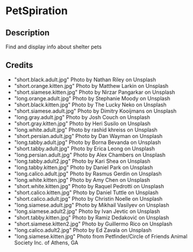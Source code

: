 # PetSpiration

## Description

Find and display info about shelter pets

## Credits

- "short.black.adult.jpg" Photo by Nathan Riley on Unsplash
- "short.orange.kitten.jpg" Photo by Matthew Larkin on Unsplash
- "short.siamese.kitten.jpg" Photo by Nirzar Pangarkar on Unsplash
- "long.orange.adult.jpg" Photo by Stephanie Moody on Unsplash
- "short.black.kitten.jpg" Photo by The Lucky Neko on Unsplash
- "short.siamese.adult.jpg" Photo by Dimitry Kooijmans on Unsplash
- "long.gray.adult.jpg" Photo by Josh Couch on Unsplash
- "short.gray.kitten.jpg" Photo by Heri Susilo on Unsplash
- "long.white.adult.jpg" Photo by rashid khreiss on Unsplash
- "short.persian.adult.jpg" Photo by Dan Wayman on Unsplash
- "long.tabby.adult.jpg" Photo by Borna Bevanda on Unsplash
- "short.tabby.adult.jpg" Photo by Erica Leong on Unsplash
- "long.persian.adult.jpg" Photo by Alex Chambers on Unsplash
- "long.tabby.adult2.jpg" Photo by Kari Shea on Unsplash
- "long.tabby.kitten.jpg" Photo by Daniel Park on Unsplash
- "long.calico.adult.jpg" Photo by Rasmus Gerdin on Unsplash
- "long.white.kitten.jpg" Photo by Amy Chen on Unsplash
- "short.white.kitten.jpg" Photo by Raquel Pedrotti on Unsplash
- "short.calico.kitten.jpg" Photo by Daniel Tuttle on Unsplash
- "short.calico.adult.jpg" Photo by Christin Noelle on Unsplash
- "long.siamese.adult.jpg" Photo by Mikhail Vasilyev on Unsplash
- "long.siamese.adult2.jpg" Photo by Ivan Jevtic on Unsplash
- "short.tabby.kitten.jpg" Photo by Ramiz Dedaković on Unsplash
- "short.siamese.kitten2.jpg" Photo by Guillermo Rico on Unsplash
- "long.calico.adult2.jpg" Photo by Ed Zavala on Unsplash
- "long.siamese.kitten.jpg" Photo from Petfinder/Circle of Friends Animal Society Inc. of Athens, GA
